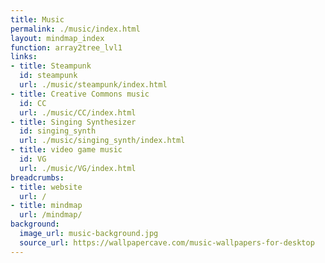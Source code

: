 ```yaml
---
title: Music
permalink: ./music/index.html
layout: mindmap_index
function: array2tree_lvl1
links:
- title: Steampunk
  id: steampunk
  url: ./music/steampunk/index.html
- title: Creative Commons music
  id: CC
  url: ./music/CC/index.html
- title: Singing Synthesizer
  id: singing_synth
  url: ./music/singing_synth/index.html
- title: video game music
  id: VG
  url: ./music/VG/index.html
breadcrumbs:
- title: website
  url: /
- title: mindmap
  url: /mindmap/
background:
  image_url: music-background.jpg
  source_url: https://wallpapercave.com/music-wallpapers-for-desktop
---
```

